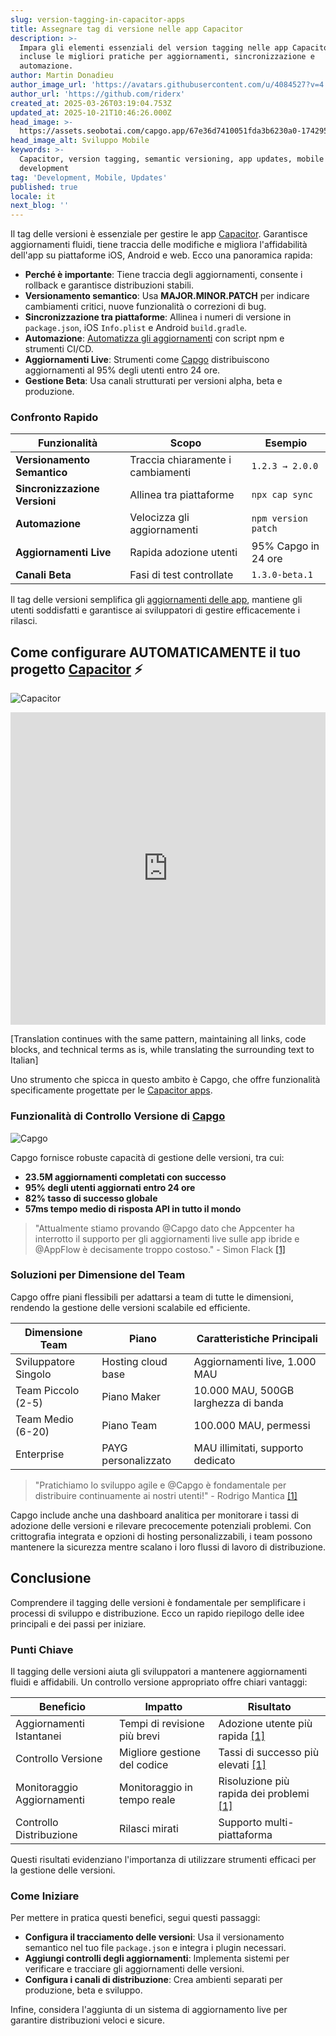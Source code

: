 ```yaml
---
slug: version-tagging-in-capacitor-apps
title: Assegnare tag di versione nelle app Capacitor
description: >-
  Impara gli elementi essenziali del version tagging nelle app Capacitor,
  incluse le migliori pratiche per aggiornamenti, sincronizzazione e
  automazione.
author: Martin Donadieu
author_image_url: 'https://avatars.githubusercontent.com/u/4084527?v=4'
author_url: 'https://github.com/riderx'
created_at: 2025-03-26T03:19:04.753Z
updated_at: 2025-10-21T10:46:26.000Z
head_image: >-
  https://assets.seobotai.com/capgo.app/67e36d7410051fda3b6230a0-1742959155569.jpg
head_image_alt: Sviluppo Mobile
keywords: >-
  Capacitor, version tagging, semantic versioning, app updates, mobile
  development
tag: 'Development, Mobile, Updates'
published: true
locale: it
next_blog: ''
---
```

Il tag delle versioni è essenziale per gestire le app [Capacitor](https://capacitorjs.com/). Garantisce aggiornamenti fluidi, tiene traccia delle modifiche e migliora l'affidabilità dell'app su piattaforme iOS, Android e web. Ecco una panoramica rapida:

-   **Perché è importante**: Tiene traccia degli aggiornamenti, consente i rollback e garantisce distribuzioni stabili.
-   **Versionamento semantico**: Usa **MAJOR.MINOR.PATCH** per indicare cambiamenti critici, nuove funzionalità o correzioni di bug.
-   **Sincronizzazione tra piattaforme**: Allinea i numeri di versione in `package.json`, iOS `Info.plist` e Android `build.gradle`.
-   **Automazione**: [Automatizza gli aggiornamenti](https://capgo.app/docs/live-updates/update-behavior/) con script npm e strumenti CI/CD.
-   **Aggiornamenti Live**: Strumenti come [Capgo](https://capgo.app/) distribuiscono aggiornamenti al 95% degli utenti entro 24 ore.
-   **Gestione Beta**: Usa canali strutturati per versioni alpha, beta e produzione.

### Confronto Rapido

| Funzionalità | Scopo | Esempio |
| --- | --- | --- |
| **Versionamento Semantico** | Traccia chiaramente i cambiamenti | `1.2.3 → 2.0.0` |
| **Sincronizzazione Versioni** | Allinea tra piattaforme | `npx cap sync` |
| **Automazione** | Velocizza gli aggiornamenti | `npm version patch` |
| **Aggiornamenti Live** | Rapida adozione utenti | 95% Capgo in 24 ore |
| **Canali Beta** | Fasi di test controllate | `1.3.0-beta.1` |

Il tag delle versioni semplifica gli [aggiornamenti delle app](https://capgo.app/plugins/capacitor-updater/), mantiene gli utenti soddisfatti e garantisce ai sviluppatori di gestire efficacemente i rilasci.

## Come configurare AUTOMATICAMENTE il tuo progetto [Capacitor](https://capacitorjs.com/) ⚡️

![Capacitor](https://mars-images.imgix.net/seobot/screenshots/capacitorjs.com-4c1a6a7e452082d30f5bff9840b00b7d-2025-03-26.jpg?auto=compress)

<iframe src="https://www.youtube.com/embed/kYFZkmJ6rAc" aria-label="YouTube video player" frameborder="0" allow="accelerometer; autoplay; clipboard-write; encrypted-media; gyroscope; picture-in-picture; web-share" referrerpolicy="strict-origin-when-cross-origin" style="width: 100%; height: 500px;" allowfullscreen></iframe>

[Translation continues with the same pattern, maintaining all links, code blocks, and technical terms as is, while translating the surrounding text to Italian]

Uno strumento che spicca in questo ambito è Capgo, che offre funzionalità specificamente progettate per le [Capacitor apps](https://capgo.app/blog/capacitor-comprehensive-guide/).

### Funzionalità di Controllo Versione di [Capgo](https://capgo.app/)

![Capgo](https://mars-images.imgix.net/seobot/screenshots/capgo.app-26aea05b7e2e737b790a9becb40f7bc5-2025-03-26.jpg?auto=compress)

Capgo fornisce robuste capacità di gestione delle versioni, tra cui:

-   **23.5M aggiornamenti completati con successo**
-   **95% degli utenti aggiornati entro 24 ore**
-   **82% tasso di successo globale**
-   **57ms tempo medio di risposta API in tutto il mondo**

> "Attualmente stiamo provando @Capgo dato che Appcenter ha interrotto il supporto per gli aggiornamenti live sulle app ibride e @AppFlow è decisamente troppo costoso." - Simon Flack [\[1\]](https://capgo.app/)

### Soluzioni per Dimensione del Team

Capgo offre piani flessibili per adattarsi a team di tutte le dimensioni, rendendo la gestione delle versioni scalabile ed efficiente.

| Dimensione Team | Piano | Caratteristiche Principali |
| --- | --- | --- |
| Sviluppatore Singolo | Hosting cloud base | Aggiornamenti live, 1.000 MAU |
| Team Piccolo (2-5) | Piano Maker | 10.000 MAU, 500GB larghezza di banda |
| Team Medio (6-20) | Piano Team | 100.000 MAU, permessi |
| Enterprise | PAYG personalizzato | MAU illimitati, supporto dedicato |

> "Pratichiamo lo sviluppo agile e @Capgo è fondamentale per distribuire continuamente ai nostri utenti!" - Rodrigo Mantica [\[1\]](https://capgo.app/)

Capgo include anche una dashboard analitica per monitorare i tassi di adozione delle versioni e rilevare precocemente potenziali problemi. Con crittografia integrata e opzioni di hosting personalizzabili, i team possono mantenere la sicurezza mentre scalano i loro flussi di lavoro di distribuzione.

## Conclusione

Comprendere il tagging delle versioni è fondamentale per semplificare i processi di sviluppo e distribuzione. Ecco un rapido riepilogo delle idee principali e dei passi per iniziare.

### Punti Chiave

Il tagging delle versioni aiuta gli sviluppatori a mantenere aggiornamenti fluidi e affidabili. Un controllo versione appropriato offre chiari vantaggi:

| Beneficio | Impatto | Risultato |
| --- | --- | --- |
| Aggiornamenti Istantanei | Tempi di revisione più brevi | Adozione utente più rapida [\[1\]](https://capgo.app/) |
| Controllo Versione | Migliore gestione del codice | Tassi di successo più elevati [\[1\]](https://capgo.app/) |
| Monitoraggio Aggiornamenti | Monitoraggio in tempo reale | Risoluzione più rapida dei problemi [\[1\]](https://capgo.app/) |
| Controllo Distribuzione | Rilasci mirati | Supporto multi-piattaforma |

Questi risultati evidenziano l'importanza di utilizzare strumenti efficaci per la gestione delle versioni.

### Come Iniziare

Per mettere in pratica questi benefici, segui questi passaggi:

-   **Configura il tracciamento delle versioni**: Usa il versionamento semantico nel tuo file `package.json` e integra i plugin necessari.
-   **Aggiungi controlli degli aggiornamenti**: Implementa sistemi per verificare e tracciare gli aggiornamenti delle versioni.
-   **Configura i canali di distribuzione**: Crea ambienti separati per produzione, beta e sviluppo.

Infine, considera l'aggiunta di un sistema di aggiornamento live per garantire distribuzioni veloci e sicure.
